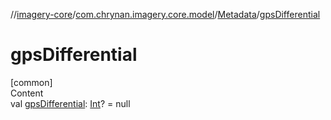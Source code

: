 //[imagery-core](../../../index.md)/[com.chrynan.imagery.core.model](../index.md)/[Metadata](index.md)/[gpsDifferential](gps-differential.md)



# gpsDifferential  
[common]  
Content  
val [gpsDifferential](gps-differential.md): [Int](https://kotlinlang.org/api/latest/jvm/stdlib/kotlin/-int/index.html)? = null  



